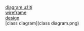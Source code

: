 [diagram užití](diagram_text.md) <br>
[wireframe](wireframe_text.md) <br>
[design](design.md) <br>
[class diagram](class diagram.png) <br>  
